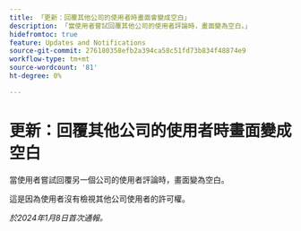 ```yaml
---
title: 「更新：回覆其他公司的使用者時畫面會變成空白」
description: 「當使用者嘗試回覆其他公司的使用者評論時，畫面變為空白。」
hidefromtoc: true
feature: Updates and Notifications
source-git-commit: 276180358efb2a394ca58c51fd73b834f48874e9
workflow-type: tm+mt
source-wordcount: '81'
ht-degree: 0%

---
```



# 更新：回覆其他公司的使用者時畫面變成空白

當使用者嘗試回覆另一個公司的使用者評論時，畫面變為空白。

這是因為使用者沒有檢視其他公司使用者的許可權。

_於2024年1月8日首次通報。_
